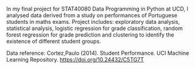 In my final project for STAT40080 Data Programming in Python at UCD, I analysed data derived from a study on performances of Portuguese students in maths exams. 
Project includes: exploratory data analysis, statistical analysis, logistic regression for grade classification, random forest regression for grade prediction and clustering to identify the existence of different student groups.

Data reference: Cortez,Paulo (2014). Student Performance. UCI Machine Learning Repository. https://doi.org/10.24432/C5TG7T
